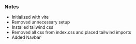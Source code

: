 ### Notes
- Initialized with vite
- Removed unnecessary setup
- Installed tailwind css
- Removed all css from index.css and placed tailwind imports
- Added Navbar


